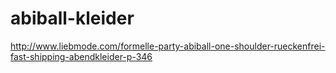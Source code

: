 abiball-kleider
===============

http://www.liebmode.com/formelle-party-abiball-one-shoulder-rueckenfrei-fast-shipping-abendkleider-p-346
